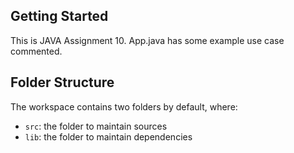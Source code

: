 ## Getting Started

This is JAVA Assignment 10. App.java has some example use case commented.

## Folder Structure

The workspace contains two folders by default, where:

- `src`: the folder to maintain sources
- `lib`: the folder to maintain dependencies
